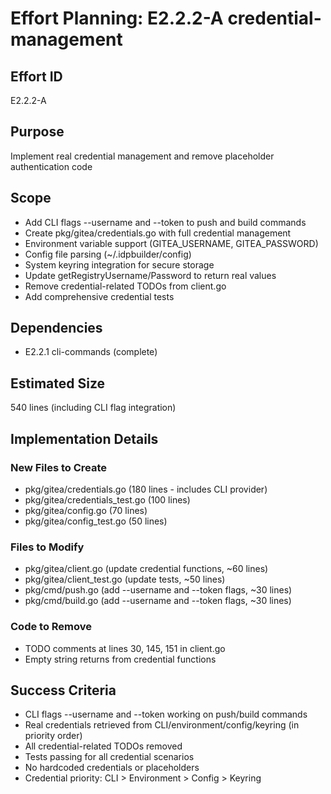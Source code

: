 # Effort Planning: E2.2.2-A credential-management

## Effort ID
E2.2.2-A

## Purpose
Implement real credential management and remove placeholder authentication code

## Scope
- Add CLI flags --username and --token to push and build commands
- Create pkg/gitea/credentials.go with full credential management
- Environment variable support (GITEA_USERNAME, GITEA_PASSWORD)
- Config file parsing (~/.idpbuilder/config)
- System keyring integration for secure storage
- Update getRegistryUsername/Password to return real values
- Remove credential-related TODOs from client.go
- Add comprehensive credential tests

## Dependencies
- E2.2.1 cli-commands (complete)

## Estimated Size
540 lines (including CLI flag integration)

## Implementation Details

### New Files to Create
- pkg/gitea/credentials.go (180 lines - includes CLI provider)
- pkg/gitea/credentials_test.go (100 lines)
- pkg/gitea/config.go (70 lines)
- pkg/gitea/config_test.go (50 lines)

### Files to Modify
- pkg/gitea/client.go (update credential functions, ~60 lines)
- pkg/gitea/client_test.go (update tests, ~50 lines)
- pkg/cmd/push.go (add --username and --token flags, ~30 lines)
- pkg/cmd/build.go (add --username and --token flags, ~30 lines)

### Code to Remove
- TODO comments at lines 30, 145, 151 in client.go
- Empty string returns from credential functions

## Success Criteria
- CLI flags --username and --token working on push/build commands
- Real credentials retrieved from CLI/environment/config/keyring (in priority order)
- All credential-related TODOs removed
- Tests passing for all credential scenarios
- No hardcoded credentials or placeholders
- Credential priority: CLI > Environment > Config > Keyring